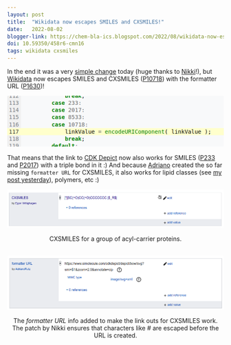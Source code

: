 ```yaml
---
layout: post
title:  "Wikidata now escapes SMILES and CXSMILES!"
date:   2022-08-02
blogger-link: https://chem-bla-ics.blogspot.com/2022/08/wikidata-now-escapes-smiles-and-cxsmiles.html
doi: 10.59350/458r6-cmn16
tags: wikidata cxsmiles
---
```


In the end it was a very [simple change](https://www.wikidata.org/w/index.php?title=MediaWiki%3AGadget-AuthorityControl.js&type=revision&diff=1694196586&oldid=1409657932)
today (huge thanks to [Nikki](https://www.wikidata.org/wiki/User:Nikki)!), but [Wikidata](https://wikidata.org/)
now escapes SMILES and CXSMILES ([P10718](https://wikidata.org/entity/P10718)) with the formatter URL
([P1630](https://wikidata.org/entity/P1630))!

![](/assets/images/Screenshot_20220802_100605.png)

That means that the link to [CDK Depict](https://cdkdepict.cloud.vhp4safety.nl/) now also works for SMILES
([P233](https://wikidata.org/entity/P233) and [P2017](https://wikidata.org/entity/P2017)) with a triple bond in it :) And because
[Adriano](https://twitter.com/Adafede) created the so far missing `formatter URL` for CXSMILES, it also
works for lipid classes (see [my post yesterday](https://chem-bla-ics.blogspot.com/2022/08/biology-acps-lipids-cheminformatics-and.html)),
polymers, etc :)

![](/assets/images/Screenshot_20220802_100818.png)

<center>CXSMILES for a group of acyl-carrier proteins.</center><br />

![](/assets/images/Screenshot_20220802_100841.png)

<center>The <i>formatter URL</i> info added to make the link outs for CXSMILES work. The patch
by Nikki ensures that characters like # are escaped before the URL is created.</center><br />
